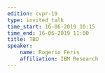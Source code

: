 ```yaml
---
edition: cvpr-19
type: invited_talk
time_start: 16-06-2019 10:15
time_end: 16-06-2019 11:00
title: TBD
speaker:
    name: Rogerio Feris 
    affiliation: IBM Research
---
```

